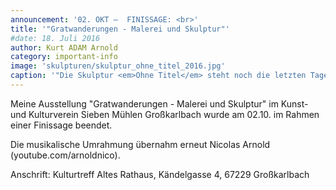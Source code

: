 ```yaml
---
announcement: '02. OKT –  FINISSAGE: <br>'
title: '"Gratwanderungen - Malerei und Skulptur"'
#date: 18. Juli 2016
author: Kurt ADAM Arnold
category: important-info
image: 'skulpturen/skulptur_ohne_titel_2016.jpg'
caption: '"Die Skulptur <em>Ohne Titel</em> steht noch die letzten Tage in Großkarlbach."'
---
```


Meine Ausstellung "Gratwanderungen - Malerei und Skulptur" im Kunst- und Kulturverein Sieben Mühlen Großkarlbach wurde am 02.10. im Rahmen einer Finissage beendet.

Die musikalische Umrahmung übernahm erneut Nicolas Arnold (youtube.com/arnoldnico).

Anschrift: Kulturtreff Altes Rathaus, Kändelgasse 4, 67229 Großkarlbach
